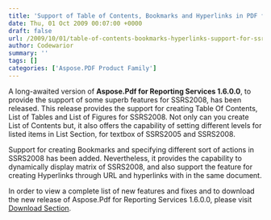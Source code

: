 ```yaml
---
title: 'Support of Table of Contents, Bookmarks and Hyperlinks in PDF for SSRS'
date: Thu, 01 Oct 2009 00:07:00 +0000
draft: false
url: /2009/10/01/table-of-contents-bookmarks-hyperlinks-support-for-ssrs2008/
author: Codewarior
summary: ''
tags: []
categories: ['Aspose.PDF Product Family']
---
```


A long-awaited version of **Aspose.Pdf for Reporting Services 1.6.0.0**, to provide the support of some superb features for SSRS2008, has been released. This release provides the support for creating Table Of Contents, List of Tables and List of Figures for SSRS2008. Not only can you create List of Contents but, it also offers the capability of setting different levels for listed items in List Section, for textbox of SSRS2005 and SSRS2008.  

Support for creating Bookmarks and specifying different sort of actions in SSRS2008 has been added. Nevertheless, it provides the capability to dynamically display matrix of SSRS2008, and also support the feature for creating Hyperlinks through URL and hyperlinks with in the same document.  

In order to view a complete list of new features and fixes and to download the new release of Aspose.Pdf for Reporting Services 1.6.0.0, please visit [Download Section][1].




[1]: https://downloads.aspose.com/pdf/reportingservices




